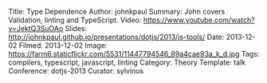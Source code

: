 Title: Type Dependence
Author: johnkpaul
Summary: John covers Validation, linting and TypeScript.
Video: https://www.youtube.com/watch?v=JektQ3SuOAo
Slides: http://johnkpaul.github.io/presentations/dotjs/2013/js-tools/
Date: 2013-12-02
Filmed: 2013-12-02
Image: https://farm6.staticflickr.com/5531/11447794546_89a4cae93a_k_d.jpg
Tags: compilers, typescript, javascript, linting
Category: Theory
Template: talk
Conference: dotjs-2013
Curator: sylvinus

